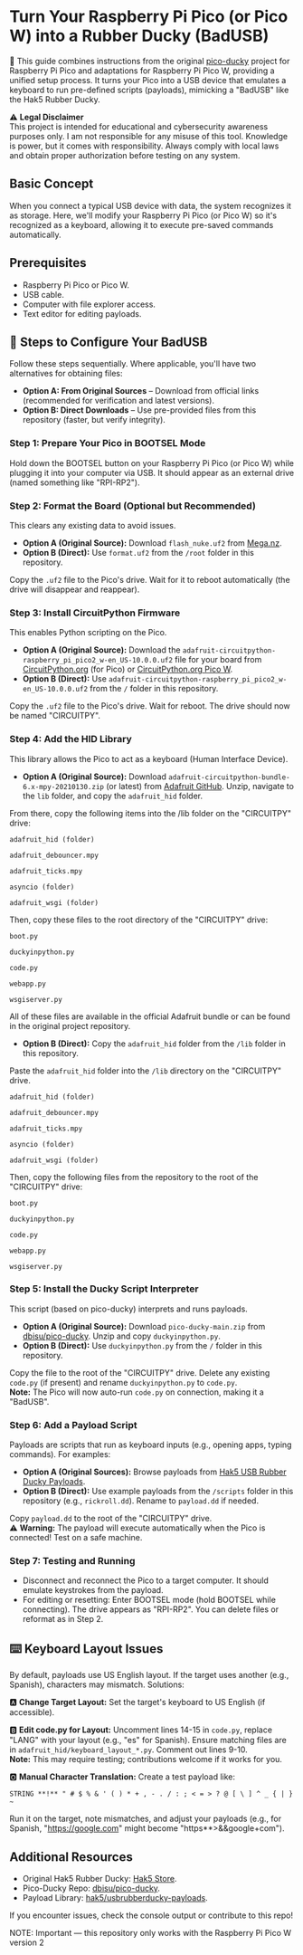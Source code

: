 # Turn Your Raspberry Pi Pico (or Pico W) into a Rubber Ducky (BadUSB)

🦆 This guide combines instructions from the original [pico-ducky](https://github.com/dbisu/pico-ducky) project for Raspberry Pi Pico and adaptations for Raspberry Pi Pico W, providing a unified setup process. It turns your Pico into a USB device that emulates a keyboard to run pre-defined scripts (payloads), mimicking a "BadUSB" like the Hak5 Rubber Ducky.

⚠️ **Legal Disclaimer**  
This project is intended for educational and cybersecurity awareness purposes only. I am not responsible for any misuse of this tool. Knowledge is power, but it comes with responsibility. Always comply with local laws and obtain proper authorization before testing on any system.

## Basic Concept
When you connect a typical USB device with data, the system recognizes it as storage. Here, we'll modify your Raspberry Pi Pico (or Pico W) so it's recognized as a keyboard, allowing it to execute pre-saved commands automatically.

## Prerequisites
- Raspberry Pi Pico or Pico W.
- USB cable.
- Computer with file explorer access.
- Text editor for editing payloads.

## 🔧 Steps to Configure Your BadUSB

Follow these steps sequentially. Where applicable, you'll have two alternatives for obtaining files:  
- **Option A: From Original Sources** – Download from official links (recommended for verification and latest versions).  
- **Option B: Direct Downloads** – Use pre-provided files from this repository (faster, but verify integrity).

### Step 1: Prepare Your Pico in BOOTSEL Mode
Hold down the BOOTSEL button on your Raspberry Pi Pico (or Pico W) while plugging it into your computer via USB. It should appear as an external drive (named something like "RPI-RP2").

### Step 2: Format the Board (Optional but Recommended)
This clears any existing data to avoid issues.  
- **Option A (Original Source):** Download `flash_nuke.uf2` from [Mega.nz](https://www.raspberrypi.com/documentation/microcontrollers/pico-series.html#resetting-flash-memory).  
- **Option B (Direct):** Use `format.uf2` from the `/root` folder in this repository.  

Copy the `.uf2` file to the Pico's drive. Wait for it to reboot automatically (the drive will disappear and reappear).

### Step 3: Install CircuitPython Firmware
This enables Python scripting on the Pico.  
- **Option A (Original Source):** Download the `adafruit-circuitpython-raspberry_pi_pico2_w-en_US-10.0.0.uf2` file for your board from [CircuitPython.org](https://circuitpython.org/board/raspberry_pi_pico/) (for Pico) or [CircuitPython.org Pico W](https://circuitpython.org/board/raspberry_pi_pico_w/).  
- **Option B (Direct):** Use `adafruit-circuitpython-raspberry_pi_pico2_w-en_US-10.0.0.uf2`  from the `/` folder in this repository.  

Copy the `.uf2` file to the Pico's drive. Wait for reboot. The drive should now be named "CIRCUITPY".

### Step 4: Add the HID Library
This library allows the Pico to act as a keyboard (Human Interface Device).  
- **Option A (Original Source):** Download `adafruit-circuitpython-bundle-6.x-mpy-20210130.zip` (or latest) from [Adafruit GitHub](https://github.com/adafruit/Adafruit_CircuitPython_Bundle/releases). Unzip, navigate to the `lib` folder, and copy the `adafruit_hid` folder.  

From there, copy the following items into the /lib folder on the "CIRCUITPY" drive:

    adafruit_hid (folder)

    adafruit_debouncer.mpy

    adafruit_ticks.mpy

    asyncio (folder)

    adafruit_wsgi (folder)

Then, copy these files to the root directory of the "CIRCUITPY" drive:

    boot.py

    duckyinpython.py

    code.py

    webapp.py

    wsgiserver.py

All of these files are available in the official Adafruit bundle or can be found in the original project repository.


- **Option B (Direct):** Copy the `adafruit_hid` folder from the `/lib` folder in this repository.  

Paste the `adafruit_hid` folder into the `/lib` directory on the "CIRCUITPY" drive.

    adafruit_hid (folder)

    adafruit_debouncer.mpy

    adafruit_ticks.mpy

    asyncio (folder)

    adafruit_wsgi (folder)

Then, copy the following files from the repository to the root of the "CIRCUITPY" drive:

    boot.py

    duckyinpython.py

    code.py

    webapp.py

    wsgiserver.py

### Step 5: Install the Ducky Script Interpreter
This script (based on pico-ducky) interprets and runs payloads.  
- **Option A (Original Source):** Download `pico-ducky-main.zip` from [dbisu/pico-ducky](https://github.com/dbisu/pico-ducky). Unzip and copy `duckyinpython.py`.  
- **Option B (Direct):** Use `duckyinpython.py` from the `/` folder in this repository.  

Copy the file to the root of the "CIRCUITPY" drive. Delete any existing `code.py` (if present) and rename `duckyinpython.py` to `code.py`.  
**Note:** The Pico will now auto-run `code.py` on connection, making it a "BadUSB".

### Step 6: Add a Payload Script
Payloads are scripts that run as keyboard inputs (e.g., opening apps, typing commands). For examples:  
- **Option A (Original Sources):** Browse payloads from [Hak5 USB Rubber Ducky Payloads](https://github.com/hak5/usbrubberducky-payloads).   
- **Option B (Direct):** Use example payloads from the `/scripts` folder in this repository (e.g., `rickroll.dd`). Rename to `payload.dd` if needed.  

Copy `payload.dd` to the root of the "CIRCUITPY" drive.  
⚠️ **Warning:** The payload will execute automatically when the Pico is connected! Test on a safe machine.

### Step 7: Testing and Running
- Disconnect and reconnect the Pico to a target computer. It should emulate keystrokes from the payload.  
- For editing or resetting: Enter BOOTSEL mode (hold BOOTSEL while connecting). The drive appears as "RPI-RP2". You can delete files or reformat as in Step 2.

## ⌨️ Keyboard Layout Issues
By default, payloads use US English layout. If the target uses another (e.g., Spanish), characters may mismatch. Solutions:  

🅰️ **Change Target Layout:** Set the target's keyboard to US English (if accessible).  

🅱️ **Edit code.py for Layout:** Uncomment lines 14-15 in `code.py`, replace "LANG" with your layout (e.g., "es" for Spanish). Ensure matching files are in `adafruit_hid/keyboard_layout_*.py`. Comment out lines 9-10.  
**Note:** This may require testing; contributions welcome if it works for you.  

🅾️ **Manual Character Translation:** Create a test payload like:  
```
STRING **!** " # $ % & ' ( ) * + , - . / : ; < = > ? @ [ \ ] ^ _ { | } ~
```  
Run it on the target, note mismatches, and adjust your payloads (e.g., for Spanish, "https://google.com" might become "https**>&&google+com").

## Additional Resources
- Original Hak5 Rubber Ducky: [Hak5 Store](https://hak5.org/collections/sale/products/usb-rubber-ducky).  
- Pico-Ducky Repo: [dbisu/pico-ducky](https://github.com/dbisu/pico-ducky).  
- Payload Library: [hak5/usbrubberducky-payloads](https://github.com/hak5/usbrubberducky-payloads).  

If you encounter issues, check the console output or contribute to this repo!

NOTE: Important — this repository only works with the Raspberry Pi Pico W version 2

